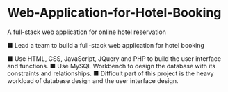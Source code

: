 # Web-Application-for-Hotel-Booking
A full-stack web application for online hotel reservation

■ Lead a team to build a full-stack web application for hotel booking

■ Use HTML, CSS, JavaScript, JQuery and PHP to build the user interface and functions.
■ Use MySQL Workbench to design the database with its constraints and relationships.
■ Difficult part of this project is the heavy workload of database design and the user interface design.
